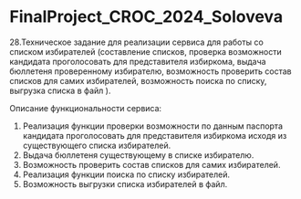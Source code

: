 # FinalProject_CROC_2024_Soloveva

28.Техническое задание для реализации сервиса для работы со списком избирателей (составление списков, проверка возможности кандидата проголосовать для представителя избиркома, выдача бюллетеня проверенному избирателю, возможность проверить состав списков для самих избирателей, возможность поиска по списку, выгрузка списка в файл ).

  Описание функциональности сервиса:
1. Реализация функции проверки возможности по данным паспорта кандидата  проголосовать для представителя избиркома исходя из существующего списка избирателей.
2. Выдача бюллетеня существующему в списке избирателю.
3. Возможность проверить состав списков для самих избирателей.
4. Реализация функции поиска по списку избирателей.
5. Возможность выгрузки списка избирателей в файл.

 
